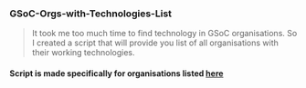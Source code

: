 ### GSoC-Orgs-with-Technologies-List
> It took me too much time to find technology in GSoC organisations. So I created a script that will provide you list of all organisations with their working technologies.

#### Script is made specifically for organisations listed [here](https://summerofcode.withgoogle.com/archive/2018/organizations/)
